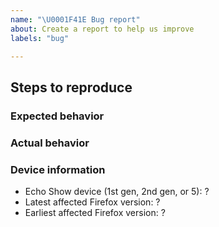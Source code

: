 ```yaml
---
name: "\U0001F41E Bug report"
about: Create a report to help us improve
labels: "bug"

---
```


## Steps to reproduce

### Expected behavior

### Actual behavior

### Device information
* Echo Show device (1st gen, 2nd gen, or 5): ?
* Latest affected Firefox version: ?
* Earliest affected Firefox version: ?
